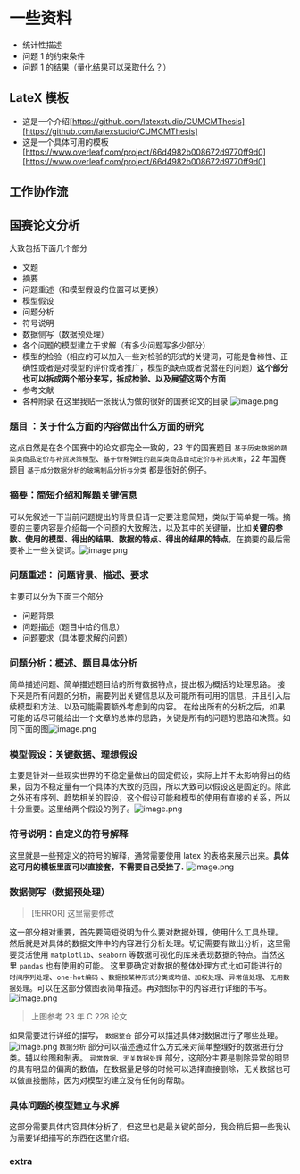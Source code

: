 # 一些资料

- 统计性描述
- 问题 1 的约束条件
- 问题 1 的结果（量化结果可以采取什么？）
## LateX 模板
- 这是一个介绍[https://github.com/latexstudio/CUMCMThesis][https://github.com/latexstudio/CUMCMThesis]
- 这是一个具体可用的模板[https://www.overleaf.com/project/66d4982b008672d9770ff9d0][https://www.overleaf.com/project/66d4982b008672d9770ff9d0]

## 工作协作流

## 国赛论文分析

大致包括下面几个部分
- 文题
- 摘要
- 问题重述（和模型假设的位置可以更换）
- 模型假设
- 问题分析
- 符号说明
- 数据侧写（数据预处理）
- 各个问题的模型建立于求解（有多少问题写多少部分）
- 模型的检验（相应的可以加入一些对检验的形式的关键词，可能是鲁棒性、正确性或者是对模型的评价或者推广，模型的缺点或者说潜在的问题）**这个部分也可以拆成两个部分来写，拆成检验、以及展望这两个方面**
- 参考文献
- 各种附录
在这里我贴一张我认为做的很好的国赛论文的目录
![image.png](https://raw.githubusercontent.com/MarchPhantasia/pic/main/hexoblog/20240901235702.png)

### 题目 ：关于什么方面的内容做出什么方面的研究

这点自然是在各个国赛中的论文都完全一致的，23 年的国赛题目 `基于历史数据的蔬菜类商品定价与补货决策模型`、`基于价格弹性的蔬菜类商品自动定价与补货决策`，22 年国赛题目 `基于成分数据分析的玻璃制品分析与分类` 都是很好的例子。

### 摘要：简短介绍和解题关键信息
可以先叙述一下当前问题提出的背景但请一定要注意简短，类似于简单提一嘴。摘要的主要内容是介绍每一个问题的大致解法，以及其中的关键量，比如**关键的参数、使用的模型、得出的结果、数据的特点、得出的结果的特点**，在摘要的最后需要补上一些关键词。![image.png](https://raw.githubusercontent.com/MarchPhantasia/pic/main/hexoblog/20240902001413.png)
### 问题重述： 问题背景、描述、要求
主要可以分为下面三个部分
- 问题背景
- 问题描述（题目中给的信息）
- 问题要求（具体要求解的问题）

### 问题分析：概述、题目具体分析
简单描述问题、简单描述题目给的所有数据特点，提出极为概括的处理思路。
接下来是所有问题的分析，需要列出关键信息以及可能所有可用的信息，并且引入后续模型和方法、以及可能需要额外考虑到的内容。
在给出所有的分析之后，如果可能的话尽可能给出一个文章的总体的思路，关键是所有的问题的思路和决策。如同下面的图![image.png](https://raw.githubusercontent.com/MarchPhantasia/pic/main/hexoblog/20240902002936.png)

### 模型假设：关键数据、理想假设
主要是针对一些现实世界的不稳定量做出的固定假设，实际上并不太影响得出的结果，因为不稳定量有一个具体的大致的范围，所以大致可以假设这是固定的。除此之外还有序列、趋势相关的假设，这个假设可能和模型的使用有直接的关系，所以十分重要。这里给两个假设的例子。![image.png](https://raw.githubusercontent.com/MarchPhantasia/pic/main/hexoblog/20240902003342.png)

### 符号说明：自定义的符号解释
这里就是一些预定义的符号的解释，通常需要使用 latex 的表格来展示出来。**具体这可用的模板里面可以直接套，不需要自己受挫了.** ![image.png](https://raw.githubusercontent.com/MarchPhantasia/pic/main/hexoblog/20240902004528.png)



### 数据侧写（数据预处理） 
> [!ERROR] 这里需要修改

这一部分相对重要，首先要简短说明为什么要对数据处理，使用什么工具处理。
然后就是对具体的数据文件中的内容进行分析处理。切记需要有做出分析，这里需要灵活使用 `matplotlib`、`seaborn` 等数据可视化的库来表现数据的特点。当然这里 `pandas` 也有使用的可能。
这里要确定对数据的整体处理方式比如可能进行的  `时间序列处理`、`one-hot编码` 、`数据按某种形式分类或均值、加权处理`、`异常值处理`、`无用数据处理`。可以在这部分做图表简单描述。再对图标中的内容进行详细的书写。![image.png](https://raw.githubusercontent.com/MarchPhantasia/pic/main/hexoblog/20240904174159.png)
> 上图参考 23 年 C 228 论文

如果需要进行详细的描写， `数据整合` 部分可以描述具体对数据进行了哪些处理。![image.png](https://raw.githubusercontent.com/MarchPhantasia/pic/main/hexoblog/20240904174511.png)
`数据分析` 部分可以描述通过什么方式来对简单整理好的数据进行分类。辅以绘图和制表。
`异常数据、无关数据处理` 部分，这部分主要是剔除异常的明显的具有明显的偏离的数值，在数据量足够的时候可以选择直接删除，无关数据也可以做直接删除，因为对模型的建立没有任何的帮助。


### 具体问题的模型建立与求解
这部分需要具体内容具体分析了，但这里也是最关键的部分，我会稍后把一些我认为需要详细描写的东西在这里介绍。



### extra
